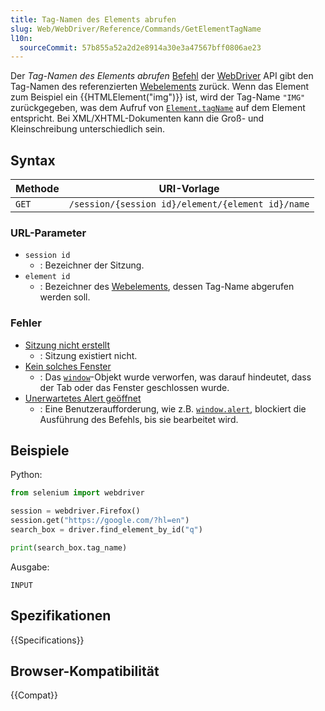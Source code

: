 ```yaml
---
title: Tag-Namen des Elements abrufen
slug: Web/WebDriver/Reference/Commands/GetElementTagName
l10n:
  sourceCommit: 57b855a52a2d2e8914a30e3a47567bff0806ae23
---
```


Der _Tag-Namen des Elements abrufen_ [Befehl](/de/docs/Web/WebDriver/Command) der [WebDriver](/de/docs/Web/WebDriver) API gibt den Tag-Namen des referenzierten [Webelements](/de/docs/Web/WebDriver/WebElement) zurück. Wenn das Element zum Beispiel ein {{HTMLElement("img")}} ist, wird der Tag-Name `"IMG"` zurückgegeben, was dem Aufruf von [`Element.tagName`](/de/docs/Web/API/Element/tagName) auf dem Element entspricht. Bei XML/XHTML-Dokumenten kann die Groß- und Kleinschreibung unterschiedlich sein.

## Syntax

| Methode | URI-Vorlage                                       |
| ------- | ------------------------------------------------- |
| `GET`   | `/session/{session id}/element/{element id}/name` |

### URL-Parameter

- `session id`
  - : Bezeichner der Sitzung.
- `element id`
  - : Bezeichner des [Webelements](/de/docs/Web/WebDriver/WebElement), dessen Tag-Name abgerufen werden soll.

### Fehler

- [Sitzung nicht erstellt](/de/docs/Web/WebDriver/Errors/SessionNotCreated)
  - : Sitzung existiert nicht.
- [Kein solches Fenster](/de/docs/Web/WebDriver/Errors/NoSuchWindow)
  - : Das [`window`](/de/docs/Web/API/Window)-Objekt wurde verworfen, was darauf hindeutet, dass der Tab oder das Fenster geschlossen wurde.
- [Unerwartetes Alert geöffnet](/de/docs/Web/WebDriver/Errors/UnexpectedAlertOpen)
  - : Eine Benutzeraufforderung, wie z.B. [`window.alert`](/de/docs/Web/API/Window/alert), blockiert die Ausführung des Befehls, bis sie bearbeitet wird.

## Beispiele

Python:

```python
from selenium import webdriver

session = webdriver.Firefox()
session.get("https://google.com/?hl=en")
search_box = driver.find_element_by_id("q")

print(search_box.tag_name)
```

Ausgabe:

```plain
INPUT
```

## Spezifikationen

{{Specifications}}

## Browser-Kompatibilität

{{Compat}}
